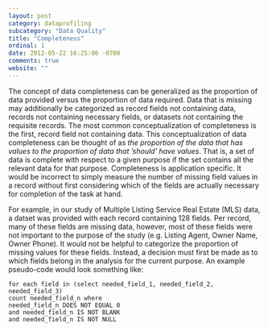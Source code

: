 ```yaml
---
layout: post
category: dataprofiling
subcategory: "Data Quality"
title: "Completeness"
ordinal: 1
date: 2012-05-22 16:25:06 -0700
comments: true
website: ""
---
```

The concept of data completeness can be generalized as the proportion of data provided versus the proportion of data required. Data that is missing may additionally be categorized as record fields not containing data, records not containing necessary fields, or datasets not containing the requisite records. The most common conceptualization of completeness is the first, record field not containing data. This conceptualization of data completeness can be thought of as *the proportion of the data that has values to the proportion of data that ’should’ have values*. That is, a set of data is complete with respect to a given purpose if the set contains all the relevant data for that purpose. Completeness is application specific. It would be incorrect to simply measure the number of missing field values in a record without first considering which of the fields are actually necessary for completion of the task at hand.

For example, in our study of Multiple Listing Service Real Estate (MLS) data, a datset was provided with each record containing 128 fields. Per record, many of these fields are missing data, however, most of these fields were not important to the purpose of the study (e.g. Listing Agent, Owner Name, Owner Phone). It would not be helpful to categorize the proportion of missing values for these fields. Instead, a decision must first be made as to which fields belong in the analysis for the current purpose. An example pseudo-code would look something like:

    for each field in (select needed_field_1, needed_field_2, needed_field_3)
    count needed_field_n where
    needed_field_n DOES NOT EQUAL 0
    and needed_field_n IS NOT BLANK
    and needed_field_n IS NOT NULL
